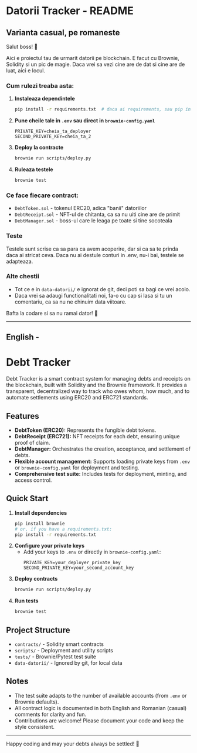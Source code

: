 # Datorii Tracker - README

## Varianta casual, pe romaneste

Salut boss! 👋

Aici e proiectul tau de urmarit datorii pe blockchain. E facut cu Brownie, Solidity si un pic de magie. Daca vrei sa vezi cine are de dat si cine are de luat, aici e locul. 

### Cum rulezi treaba asta:

1. **Instaleaza dependintele**
   ```bash
   pip install -r requirements.txt  # daca ai requirements, sau pip install brownie
   ```
2. **Pune cheile tale in `.env` sau direct in `brownie-config.yaml`**
   ```env
   PRIVATE_KEY=cheia_ta_deployer
   SECOND_PRIVATE_KEY=cheia_ta_2
   ```
3. **Deploy la contracte**
   ```bash
   brownie run scripts/deploy.py
   ```
4. **Ruleaza testele**
   ```bash
   brownie test
   ```

### Ce face fiecare contract:
- `DebtToken.sol` - tokenul ERC20, adica "banii" datoriilor
- `DebtReceipt.sol` - NFT-ul de chitanta, ca sa nu uiti cine are de primit
- `DebtManager.sol` - boss-ul care le leaga pe toate si tine socoteala

### Teste
Testele sunt scrise ca sa para ca avem acoperire, dar si ca sa te prinda daca ai stricat ceva. Daca nu ai destule conturi in .env, nu-i bai, testele se adapteaza.

### Alte chestii
- Tot ce e in `data-datorii/` e ignorat de git, deci poti sa bagi ce vrei acolo.
- Daca vrei sa adaugi functionalitati noi, fa-o cu cap si lasa si tu un comentariu, ca sa nu ne chinuim data viitoare.

Bafta la codare si sa nu ramai dator! 🍻

---

## English -

# Debt Tracker

Debt Tracker is a smart contract system for managing debts and receipts on the blockchain, built with Solidity and the Brownie framework. It provides a transparent, decentralized way to track who owes whom, how much, and to automate settlements using ERC20 and ERC721 standards.

## Features
- **DebtToken (ERC20):** Represents the fungible debt tokens.
- **DebtReceipt (ERC721):** NFT receipts for each debt, ensuring unique proof of claim.
- **DebtManager:** Orchestrates the creation, acceptance, and settlement of debts.
- **Flexible account management:** Supports loading private keys from `.env` or `brownie-config.yaml` for deployment and testing.
- **Comprehensive test suite:** Includes tests for deployment, minting, and access control.

## Quick Start

1. **Install dependencies**
   ```bash
   pip install brownie
   # or, if you have a requirements.txt:
   pip install -r requirements.txt
   ```
2. **Configure your private keys**
   - Add your keys to `.env` or directly in `brownie-config.yaml`:
     ```env
     PRIVATE_KEY=your_deployer_private_key
     SECOND_PRIVATE_KEY=your_second_account_key
     ```
3. **Deploy contracts**
   ```bash
   brownie run scripts/deploy.py
   ```
4. **Run tests**
   ```bash
   brownie test
   ```

## Project Structure
- `contracts/` - Solidity smart contracts
- `scripts/` - Deployment and utility scripts
- `tests/` - Brownie/Pytest test suite
- `data-datorii/` - Ignored by git, for local data

## Notes
- The test suite adapts to the number of available accounts (from `.env` or Brownie defaults).
- All contract logic is documented in both English and Romanian (casual) comments for clarity and fun.
- Contributions are welcome! Please document your code and keep the style consistent.

---

Happy coding and may your debts always be settled! 🚀 